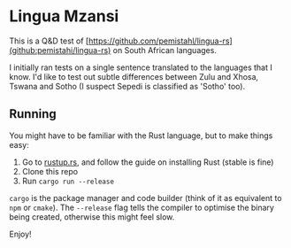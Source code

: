 # Lingua Mzansi

This is a Q&D test of [https://github.com/pemistahl/lingua-rs](github:pemistahi/lingua-rs) on South African languages.

I initially ran tests on a single sentence translated to the languages that I know.
I'd like to test out subtle differences between Zulu and Xhosa, Tswana and Sotho (I suspect Sepedi is classified as 'Sotho' too).

## Running

You might have to be familiar with the Rust language, but to make things easy:

1. Go to [rustup.rs](rustup.rs), and follow the guide on installing Rust (stable is fine)
2. Clone this repo
3. Run `cargo run --release`

`cargo` is the package manager and code builder (think of it as equivalent to `npm` or `cmake`).
The `--release` flag tells the compiler to optimise the binary being created, otherwise this might feel slow.

Enjoy!